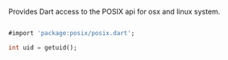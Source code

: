 Provides Dart access to the POSIX api for osx and linux system.


```dart

#import 'package:posix/posix.dart';

int uid = getuid();

```